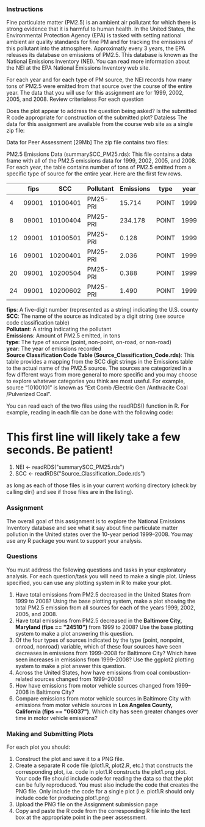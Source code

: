 ### Instructions
Fine particulate matter (PM2.5) is an ambient air pollutant for which there is strong evidence that it is harmful to human health. In the United States, the Environmental Protection Agency (EPA) is tasked with setting national ambient air quality standards for fine PM and for tracking the emissions of this pollutant into the atmosphere. Approximatly every 3 years, the EPA releases its database on emissions of PM2.5. This database is known as the National Emissions Inventory (NEI). You can read more information about the NEI at the EPA National Emissions Inventory web site.

For each year and for each type of PM source, the NEI records how many tons of PM2.5 were emitted from that source over the course of the entire year. The data that you will use for this assignment are for 1999, 2002, 2005, and 2008.
Review criterialess 
For each question

Does the plot appear to address the question being asked?
Is the submitted R code appropriate for construction of the submitted plot?
Dataless 
The data for this assignment are available from the course web site as a single zip file:

Data for Peer Assessment [29Mb]
The zip file contains two files:

PM2.5 Emissions Data (summarySCC_PM25.rds): This file contains a data frame with all of the PM2.5 emissions data for 1999, 2002, 2005, and 2008. For each year, the table contains number of tons of PM2.5 emitted from a specific type of source for the entire year. Here are the first few rows.

|   |fips      |SCC |Pollutant |Emissions  |type |year|
|---|----------|----|----------|-----------|-----|----|
|4  |09001 |10100401  |PM25-PRI    |15.714 |POINT |1999|
|8  |09001 |10100404  |PM25-PRI   |234.178 |POINT |1999|
|12 |09001 |10100501  |PM25-PRI     |0.128 |POINT |1999|
|16 |09001 |10200401  |PM25-PRI     |2.036 |POINT |1999|
|20 |09001 |10200504  |PM25-PRI     |0.388 |POINT |1999|
|24 |09001 |10200602  |PM25-PRI     |1.490 |POINT |1999|

<b>fips</b>: A five-digit number (represented as a string) indicating the U.S. county<br>
<b>SCC</b>: The name of the source as indicated by a digit string (see source code classification table)<br>
<b>Pollutant</b>: A string indicating the pollutant<br>
<b>Emissions</b>: Amount of PM2.5 emitted, in tons<br>
<b>type</b>: The type of source (point, non-point, on-road, or non-road)<br>
<b>year</b>: The year of emissions recorded<br>
<b>Source Classification Code Table (Source_Classification_Code.rds)</b>: This table provides a mapping from the SCC digit strings in the Emissions table to the actual name of the PM2.5 source. The sources are categorized in a few different ways from more general to more specific and you may choose to explore whatever categories you think are most useful. For example, source “10100101” is known as “Ext Comb /Electric Gen /Anthracite Coal /Pulverized Coal”.<br>

You can read each of the two files using the readRDS() function in R. For example, reading in each file can be done with the following code:

# This first line will likely take a few seconds. Be patient!
<ol>
<li>NEI <- readRDS("summarySCC_PM25.rds")</li>
<li>SCC <- readRDS("Source_Classification_Code.rds")</li>
</ol>

as long as each of those files is in your current working directory (check by calling dir() and see if those files are in the listing).

### Assignment 
The overall goal of this assignment is to explore the National Emissions Inventory database and see what it say about fine particulate matter pollution in the United states over the 10-year period 1999–2008. You may use any R package you want to support your analysis.

### Questions

You must address the following questions and tasks in your exploratory analysis. For each question/task you will need to make a single plot. Unless specified, you can use any plotting system in R to make your plot.

1. Have total emissions from PM2.5 decreased in the United States from 1999 to 2008? Using the base plotting system, make a plot showing the total PM2.5 emission from all sources for each of the years 1999, 2002, 2005, and 2008.
2. Have total emissions from PM2.5 decreased in the <b>Baltimore City, Maryland (fips == "24510")</b> from 1999 to 2008? Use the base plotting system to make a plot answering this question.
3. Of the four types of sources indicated by the type (point, nonpoint, onroad, nonroad) variable, which of these four sources have seen decreases in emissions from 1999–2008 for Baltimore City? Which have seen increases in emissions from 1999–2008? Use the ggplot2 plotting system to make a plot answer this question.
4. Across the United States, how have emissions from coal combustion-related sources changed from 1999–2008?
5. How have emissions from motor vehicle sources changed from 1999–2008 in Baltimore City?
6. Compare emissions from motor vehicle sources in Baltimore City with emissions from motor vehicle sources in <b>Los Angeles County, California (fips == "06037")</b>. Which city has seen greater changes over time in motor vehicle emissions?

### Making and Submitting Plots 
For each plot you should:

1. Construct the plot and save it to a PNG file.
2. Create a separate R code file (plot1.R, plot2.R, etc.) that constructs the corresponding plot, i.e. code in plot1.R constructs the plot1.png plot. Your code file should include code for reading the data so that the plot can be fully reproduced. You must also include the code that creates the PNG file. Only include the code for a single plot (i.e. plot1.R should only include code for producing plot1.png)
3. Upload the PNG file on the Assignment submission page
4. Copy and paste the R code from the corresponding R file into the text box at the appropriate point in the peer assessment.